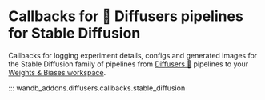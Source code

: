 # Callbacks for 🧨 Diffusers pipelines for Stable Diffusion

Callbacks for logging experiment details, configs and generated images for the Stable Diffusion family of pipelines from [Diffusers 🧨](https://huggingface.co/docs/diffusers) pipelines to your [Weights & Biases workspace](https://docs.wandb.ai/guides/app/pages/workspaces).

::: wandb_addons.diffusers.callbacks.stable_diffusion
